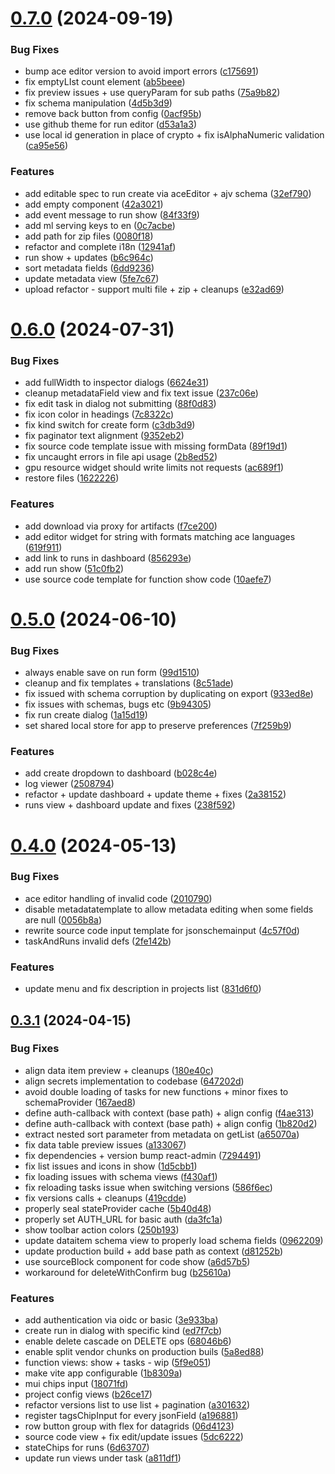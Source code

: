 # [0.7.0](https://github.com/scc-digitalhub/digitalhub-console/compare/0.6.0...0.7.0) (2024-09-19)


### Bug Fixes

* bump ace editor version to avoid import errors ([c175691](https://github.com/scc-digitalhub/digitalhub-console/commit/c175691cf1570e454b710e716df37026780153c4))
* fix emptyLIst count element ([ab5beee](https://github.com/scc-digitalhub/digitalhub-console/commit/ab5beeeb8d5b292699e0b5c9d4722471f3e8483d))
* fix preview issues + use queryParam for sub paths ([75a9b82](https://github.com/scc-digitalhub/digitalhub-console/commit/75a9b82bfef2bcae3fd4d84c28e0667b551a9302))
* fix schema manipulation ([4d5b3d9](https://github.com/scc-digitalhub/digitalhub-console/commit/4d5b3d9552874a35989356a299c0e10edd5e4d4c))
* remove back button from config ([0acf95b](https://github.com/scc-digitalhub/digitalhub-console/commit/0acf95b726eb4cfa4ceee52a500344b3724c2755))
* use github theme for run editor ([d53a1a3](https://github.com/scc-digitalhub/digitalhub-console/commit/d53a1a35a4b571a303a7970d2a6827662c0dc989))
* use local id generation in place of crypto + fix isAlphaNumeric validation ([ca95e56](https://github.com/scc-digitalhub/digitalhub-console/commit/ca95e56ecc1fe18bbfc8f94ea6d00b3ed24c0ff2))


### Features

* add editable spec to run create via aceEditor + ajv schema ([32ef790](https://github.com/scc-digitalhub/digitalhub-console/commit/32ef79015b859e1c730c5d60d8bc8baa80a0a20a))
* add empty component ([42a3021](https://github.com/scc-digitalhub/digitalhub-console/commit/42a3021dbf3999c39d91d236350a57bc6f81cf2c))
* add event message to run show ([84f33f9](https://github.com/scc-digitalhub/digitalhub-console/commit/84f33f9ad7d6b84923adeb0fdad9973220253d20))
* add ml serving keys to en ([0c7acbe](https://github.com/scc-digitalhub/digitalhub-console/commit/0c7acbe98cdba151bd18428d2a97b20c71608b52))
* add path for zip files ([0080f18](https://github.com/scc-digitalhub/digitalhub-console/commit/0080f18233acf51caee4b13b2e622bfcb2b265a2))
* refactor and complete i18n ([12941af](https://github.com/scc-digitalhub/digitalhub-console/commit/12941af199eb0b7c895a667cdf34ad3f18d1a0f3))
* run show + updates ([b6c964c](https://github.com/scc-digitalhub/digitalhub-console/commit/b6c964c010a7e4383e188453266362ae8cf3bf19))
* sort metadata fields ([6dd9236](https://github.com/scc-digitalhub/digitalhub-console/commit/6dd9236e46e27c96e1753ca5697f8b8585277da9))
* update metadata view ([5fe7c67](https://github.com/scc-digitalhub/digitalhub-console/commit/5fe7c67c1029a953ab3e6d90dea5b37447ca48de))
* upload refactor - support multi file + zip + cleanups ([e32ad69](https://github.com/scc-digitalhub/digitalhub-console/commit/e32ad698c876ab09de4604862a3dc5a78494344b))



# [0.6.0](https://github.com/scc-digitalhub/digitalhub-console/compare/0.5.0...0.6.0) (2024-07-31)


### Bug Fixes

* add fullWidth to inspector dialogs ([6624e31](https://github.com/scc-digitalhub/digitalhub-console/commit/6624e312fd33ed043bfa0d9559fd7962f6d2f5fc))
* cleanup metadataField view and fix text issue ([237c06e](https://github.com/scc-digitalhub/digitalhub-console/commit/237c06e2c60ce6ed551179b4e00c65a8427263fd))
* fix edit task in dialog not submitting ([88f0d83](https://github.com/scc-digitalhub/digitalhub-console/commit/88f0d83f2bf7e5773af2aa8f0fc544487ac9dbf2))
* fix icon color in headings ([7c8322c](https://github.com/scc-digitalhub/digitalhub-console/commit/7c8322ccd828e3da1c9ec6320d8c33d71493be2d))
* fix kind switch for create form ([c3db3d9](https://github.com/scc-digitalhub/digitalhub-console/commit/c3db3d980a177ea0569d33083ce2a4a5f9f1fd39))
* fix paginator text alignment ([9352eb2](https://github.com/scc-digitalhub/digitalhub-console/commit/9352eb209e4ac4f69e39f07e4a945089475e7600))
* fix source code template issue with missing formData ([89f19d1](https://github.com/scc-digitalhub/digitalhub-console/commit/89f19d116950660773a5c2dcb19dd5c84b556582))
* fix uncaught errors in file api usage ([2b8ed52](https://github.com/scc-digitalhub/digitalhub-console/commit/2b8ed521c437e78d6dc84290f5c5468682bd8784))
* gpu resource widget should write limits not requests ([ac689f1](https://github.com/scc-digitalhub/digitalhub-console/commit/ac689f1a365ad118759baa86aacc3b0e99633587))
* restore files ([1622226](https://github.com/scc-digitalhub/digitalhub-console/commit/1622226b34d11889688111e4a6a02837386a314f))


### Features

* add download via proxy for artifacts ([f7ce200](https://github.com/scc-digitalhub/digitalhub-console/commit/f7ce200af471d518bc68c1d445ce76b9831e56b3))
* add editor widget for string with formats matching ace languages ([619f911](https://github.com/scc-digitalhub/digitalhub-console/commit/619f9118464797d3d66ac89351e495f54ddbe2d0))
* add link to runs in dashboard ([856293e](https://github.com/scc-digitalhub/digitalhub-console/commit/856293e2e776eab6c460d904bfe2370907ea4c36))
* add run show ([51c0fb2](https://github.com/scc-digitalhub/digitalhub-console/commit/51c0fb209cf33a2da13b897a340ab5d3cd1cdbcd))
* use source code template for function show code ([10aefe7](https://github.com/scc-digitalhub/digitalhub-console/commit/10aefe7a73801c8b65b425425dd10e4414c0b53e))



# [0.5.0](https://github.com/scc-digitalhub/digitalhub-console/compare/0.4.0...0.5.0) (2024-06-10)


### Bug Fixes

* always enable save on run form ([99d1510](https://github.com/scc-digitalhub/digitalhub-console/commit/99d1510b291b4a0cea5af3b470f60ea9a49b781c))
* cleanup and fix templates + translations ([8c51ade](https://github.com/scc-digitalhub/digitalhub-console/commit/8c51ade56f707856ee796ae41a1f7c7fd47447a3))
* fix issued with schema corruption by duplicating on export ([933ed8e](https://github.com/scc-digitalhub/digitalhub-console/commit/933ed8e23eeeaf80ac8cb68bb61f73beb297dfd8))
* fix issues with schemas, bugs etc ([9b94305](https://github.com/scc-digitalhub/digitalhub-console/commit/9b943052e53c62226ef9b149129df99019414caf))
* fix run create dialog ([1a15d19](https://github.com/scc-digitalhub/digitalhub-console/commit/1a15d19cbd13470f850071f374f12d97725781a8))
* set shared local store for app to preserve preferences ([7f259b9](https://github.com/scc-digitalhub/digitalhub-console/commit/7f259b98f12ceca82cd8ca3e18c35e20882454ae))


### Features

* add create dropdown to dashboard ([b028c4e](https://github.com/scc-digitalhub/digitalhub-console/commit/b028c4e771c125c8a079d37bb1e24b2cc7f3ecbb))
* log viewer ([2508794](https://github.com/scc-digitalhub/digitalhub-console/commit/2508794fb8add72bf65c3dd40be25177fab9ecb3))
* refactor + update dashboard + update theme + fixes ([2a38152](https://github.com/scc-digitalhub/digitalhub-console/commit/2a38152603de0731c0965027a479e2ed843a2f66))
* runs view + dashboard update and fixes ([238f592](https://github.com/scc-digitalhub/digitalhub-console/commit/238f592ec7cbc3c40ff30d92b2888c974d18a239))



# [0.4.0](https://github.com/scc-digitalhub/digitalhub-console/compare/0.3.1...0.4.0) (2024-05-13)


### Bug Fixes

* ace editor handling of invalid code ([2010790](https://github.com/scc-digitalhub/digitalhub-console/commit/2010790641dd777d7008c6ec203aaf2e55d46224))
* disable metadatatemplate to allow metadata editing when some fields are null ([0056b8a](https://github.com/scc-digitalhub/digitalhub-console/commit/0056b8a32742fae68d478ed45c31b8abbaa985f6))
* rewrite source code input template for jsonschemainput ([4c57f0d](https://github.com/scc-digitalhub/digitalhub-console/commit/4c57f0d078e543a8170b35bda37cddc0e38e877e))
* taskAndRuns invalid defs ([2fe142b](https://github.com/scc-digitalhub/digitalhub-console/commit/2fe142bb6be3d204b74bec90f1ba45d4db71ee13))


### Features

* update menu and fix description in projects list ([831d6f0](https://github.com/scc-digitalhub/digitalhub-console/commit/831d6f0a814eaff88c2af0335538c5ffc294fd91))



## [0.3.1](https://github.com/scc-digitalhub/digitalhub-console/compare/06d4123e151c13d0217059a8e815ba98b3fa74c4...0.3.1) (2024-04-15)


### Bug Fixes

* align data item preview + cleanups ([180e40c](https://github.com/scc-digitalhub/digitalhub-console/commit/180e40c2b2d8815c0b6ae3799a19ae92b9d816b8))
* align secrets implementation to codebase ([647202d](https://github.com/scc-digitalhub/digitalhub-console/commit/647202d8261819a26dfba32fd06ab3261986819f))
* avoid double loading of tasks for new functions + minor fixes to schemaProvider ([167aed8](https://github.com/scc-digitalhub/digitalhub-console/commit/167aed862e37317e871084a45e7c52c363739595))
* define auth-callback with context (base path) + align config ([f4ae313](https://github.com/scc-digitalhub/digitalhub-console/commit/f4ae31382d7bb1f303a7109172f35ef5bcc2fae1))
* define auth-callback with context (base path) + align config ([1b820d2](https://github.com/scc-digitalhub/digitalhub-console/commit/1b820d2c296540687eb84a159b25749c1dc06a01))
* extract nested sort parameter from metadata on getList ([a65070a](https://github.com/scc-digitalhub/digitalhub-console/commit/a65070a5c3ce994abb2c0ebdaa42dcc68afc4291))
* fix data table preview issues ([a133067](https://github.com/scc-digitalhub/digitalhub-console/commit/a13306790acef617b9e3c4856865664099e3e8a5))
* fix dependencies + version bump react-admin ([7294491](https://github.com/scc-digitalhub/digitalhub-console/commit/7294491598b65f90fd1dd39e3d24e3d7eb638b96))
* fix list issues and icons in show ([1d5cbb1](https://github.com/scc-digitalhub/digitalhub-console/commit/1d5cbb17a0d93fd9eabd1c4528cee1d201851efa))
* fix loading issues with schema views ([f430af1](https://github.com/scc-digitalhub/digitalhub-console/commit/f430af1a886e5032dde074e225306a566ecaae6e))
* fix reloading tasks issue when switching versions ([586f6ec](https://github.com/scc-digitalhub/digitalhub-console/commit/586f6ec3a9bb1661ad67df9454c5188f2ddc0835))
* fix versions calls + cleanups ([419cdde](https://github.com/scc-digitalhub/digitalhub-console/commit/419cdde0dd24fb9f50b704c55671b7595cbcc6c9))
* properly seal stateProvider cache ([5b40d48](https://github.com/scc-digitalhub/digitalhub-console/commit/5b40d48958aca8a2b2e3f78d102df5b8463cf773))
* properly set AUTH_URL for basic auth ([da3fc1a](https://github.com/scc-digitalhub/digitalhub-console/commit/da3fc1a0f9334969c2c4b8ffe9cbb0267841d317))
* show toolbar action colors ([250b193](https://github.com/scc-digitalhub/digitalhub-console/commit/250b193451dd5a5e0fba571d82260c114ef876d4))
* update dataitem schema view to properly load schema fields ([0962209](https://github.com/scc-digitalhub/digitalhub-console/commit/09622094d8bfc31aaefd5f0a248297e340d0b6b9))
* update production build + add base path as context ([d81252b](https://github.com/scc-digitalhub/digitalhub-console/commit/d81252b690e2cb6d72b92ef5da4297b289da2aed))
* use sourceBlock component for code show ([a6d57b5](https://github.com/scc-digitalhub/digitalhub-console/commit/a6d57b5185b65d580acbe8489239bc2134b335c3))
* workaround for deleteWithConfirm bug ([b25610a](https://github.com/scc-digitalhub/digitalhub-console/commit/b25610a9022bf9792d4c3f2e03f2141dbff226f2))


### Features

* add authentication via oidc or basic ([3e933ba](https://github.com/scc-digitalhub/digitalhub-console/commit/3e933ba6324242c4d1226acefd4b9b301bc7cdba))
* create run in dialog with specific kind ([ed7f7cb](https://github.com/scc-digitalhub/digitalhub-console/commit/ed7f7cb857519d794e0abaca450b4e9fdf25c6ab))
* enable delete cascade on DELETE ops ([68046b6](https://github.com/scc-digitalhub/digitalhub-console/commit/68046b6e25cfbe0095069b29b300feef86a5641b))
* enable split vendor chunks on production buils ([5a8ed88](https://github.com/scc-digitalhub/digitalhub-console/commit/5a8ed88623e7beeb423b3ca46e6c7426f1119521))
* function views: show + tasks - wip ([5f9e051](https://github.com/scc-digitalhub/digitalhub-console/commit/5f9e051854bbdc56ddc5036b1fb3b62308da3ab1))
* make vite app configurable ([1b8309a](https://github.com/scc-digitalhub/digitalhub-console/commit/1b8309ab06b5b9786f6899d6cc13e352c00f8f39))
* mui chips input ([18071fd](https://github.com/scc-digitalhub/digitalhub-console/commit/18071fd9addf2817a8a26983542339eb8c3fd4a3))
* project config views ([b26ce17](https://github.com/scc-digitalhub/digitalhub-console/commit/b26ce17efcde201c9ec5cf441e1f1aa3d3a6f31a))
* refactor versions list to use list + pagination ([a301632](https://github.com/scc-digitalhub/digitalhub-console/commit/a301632e489be732ae340ee934deca6d59540a90))
* register tagsChipInput for every jsonField ([a196881](https://github.com/scc-digitalhub/digitalhub-console/commit/a19688151d9aaf7e7a28369e704743e83337f5ba))
* row button group with flex for datagrids ([06d4123](https://github.com/scc-digitalhub/digitalhub-console/commit/06d4123e151c13d0217059a8e815ba98b3fa74c4))
* source code view + fix edit/update issues ([5dc6222](https://github.com/scc-digitalhub/digitalhub-console/commit/5dc6222db5b1cd6b7b5fec4038d90b2f5d5b8ac0))
* stateChips for runs ([6d63707](https://github.com/scc-digitalhub/digitalhub-console/commit/6d6370793bbad47a94faa90db52daf4742237e17))
* update run views under task ([a811df1](https://github.com/scc-digitalhub/digitalhub-console/commit/a811df1d8b74c93ea7ae7557984237c9cca40a75))



